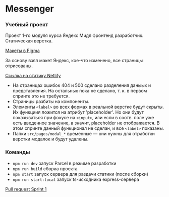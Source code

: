 # Messenger

### Учебный проект

Проект 1-го модуля курса Яндекс Мидл фронтенд разработчик. Статическая верстка.

[Макеты в Figma](https://www.figma.com/file/H1M5wxaCathUPea8BhefaD/Messenger-proto?node-id=0%3A1)

За основу взял макет Яндекс, кое-что изменено, все страницы отрисованы.

[Ссылка на статику Netlify](https://luminous-douhua-0dab3c.netlify.app/)

- На страницах ошибок 404 и 500 сделано разделения даныых и представления. На остальных пока не сделано, т. к. в первом спринте это не требуется.
- Страницы разбиты на компоненты.
- Элементы `<label>` во всех формах в реальной верстке будут скрыты. Их функциия ложится на атрибут 'placeholder'. Но они будут показываться при фокусе на `<input>`, или если в соотв. поле уже есть введенное значение, а значит, placeholder не отображается. В этом спринте данный функционал не сделан, и все `<label>` показаны.
- Папки `src/pages/modal_*` временные — они нужны для отработки верстки модалок и будут удалены.

### Команды

- `npm run dev` запуск Parcel в режиме разработки
- `npm run build` сборка проекта
- `npm start` запуск сервера для раздачи статики (после сборки)
- `npm run start:local` запуск ts-исходника express-сервера

[Pull request Sprint 1](https://github.com/el-mariachi/middle.messenger.praktikum.yandex/pull/1#issue-1408122811)
